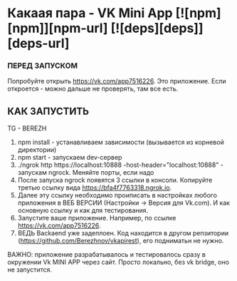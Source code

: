 # Какаая пара -  VK Mini App [![npm][npm]][npm-url] [![deps][deps]][deps-url]

### ПЕРЕД ЗАПУСКОМ

Попробуйте открыть https://vk.com/app7516226. Это приложение. Если откроется - можно дальше не проверять, там все есть.

## КАК ЗАПУСТИТЬ

TG - BEREZH

1. npm install - устанавливаем зависимости (вызывается из корневой директории)
2. npm start - запускаем dev-сервер
3. ./ngrok http https://localhost:10888 -host-header="localhost:10888" - запускам ngrock. Меняйте порты, если надо
4. После запуска ngrock появятся 3 ссылки в консоли. Копируйте третью ссылку вида  https://bfa4f7763318.ngrok.io.
5. Далее эту ссылку необходимо проиписать в настройках любого приложения в ВЕБ ВЕРСИИ (Настройки -> Версия для Vk.com). И как основную ссылку и как для тестирования.
6. Запустите ваше приложение. Например, по ссылке https://vk.com/app7516226. 
7. ВЕДЬ Backaend уже задеплоен. Код находится в другом репзитории (https://github.com/Berezhnov/vkapirest), его подниматьн не нужно.

ВАЖНО: приложение разрабатывалось и тестировалось сразу в окружении Vk MINI APP через сайт. 
Просто локально, без vk bridge, оно не запустится.
